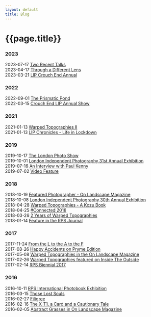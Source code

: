 ```yaml
---
layout: default
title: Blog
---
```


# {{page.title}}

### 2023

2023-07-17 [Two Recent Talks](2023-07-17-two-recent-talks)<br />
2023-04-17 [Through a Different Lens](2023-04-17-through-a-different-lens)<br />
2023-03-21 [LIP Crouch End Annual](2023-03-21-lip-crouch-end-annual)

### 2022

2022-09-01 [The Prismatic Pond](2022-09-01-the-prismatic-pond)<br />
2022-03-15 [Crouch End LIP Annual Show](2022-03-15-crouch-end-lip-annual-show)

### 2021

2021-01-13 [Warped Topographies II](2021-01-13-warped-topographies-ii)<br />
2021-01-13 [LIP Chronicles - Life in Lockdown](2021-01-13-lip-chronicles-life-in-lockdown)

### 2019

2019-10-17 [The London Photo Show](2019-10-17-the-london-photo-show)<br />
2019-10-01 [London Independent Photography 31st Annual Exhibition](2019-10-01-lip-31)<br />
2019-07-16 [An Interview with Paul Kenny](2019-07-16-an-interview-with-paul-kenny)<br />
2019-07-02 [Video Feature](2019-07-02-video-feature)

### 2018

2018-10-19 [Featured Photographer - On Landscape Magazine](2018-10-19-featured-photographer-on-landscape-magazine)<br />
2018-10-08 [London Independent Photography 30th Annual Exhibition](2018-10-08-london-independent-photographers-30th-annual-exhibition)<br />
2018-04-28 [Warped Topographies - A Kozu Book](2018-04-28-warped-topographies-a-kozu-book)<br />
2018-04-25 [#Connected 2018](2018-04-25-#connected2018)<br />
2018-03-26 [2 Years of Warped Topographies](2018-03-26-2-years-of-warped-topographies)<br />
2018-01-14 [Feature in the RPS Journal](2018-01-14-feature-in-the-rps-journal)

### 2017

2017-11-24 [From the L to the A to the F](2017-11-24-from-the-l-to-the-a-to-the-f)<br />
2017-08-26 [Happy Accidents on Pryme Edition](2017-08-26-happy-accidents-on-pryme-editions)<br />
2017-05-08 [Warped Topographies in the On Landscape Magazine](2017-05-08-warped-topographies-article-in-the-on-landscape-magazine)<br />
2017-02-26 [Warped Topographies featured on Inside The Outside](2017-02-26-warped-topographies-featured-on-inside-the-outside)<br />
2017-02-14 [RPS Biennial 2017](2017-02-14-rps-biennial-2017)

### 2016

2016-10-11 [RPS International Photobook Exhibition](2016-10-11-rps-international-photobook-exhibition)<br />
2016-03-15 [Those Lost Souls](2016-03-15-those-lost-souls)<br />
2016-02-27 [Filigree](2016-02-27-filigree)<br />
2016-02-16 [The X-T1, a Card and a Cautionary Tale](2016-02-16-the-fuji-x-t1-a-card-and-a-cautionary-tale)<br />
2016-02-05 [Abstract Grasses in On Landscape Magazine](2016-02-05-abstract-grasses-in-on-landscape-magazine)
